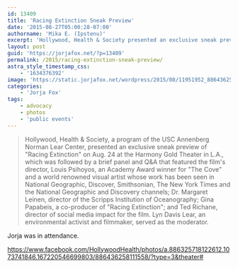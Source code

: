 ```yaml
---
id: 13409
title: 'Racing Extinction Sneak Preview'
date: '2015-08-27T05:00:28-07:00'
authorname: 'Mika E. (Ipstenu)'
excerpt: 'Hollywood, Health & Society presented an exclusive sneak preview of "Racing Extinction" on Aug. 24 at the Harmony Gold Theater in L.A.'
layout: post
guid: 'https://jorjafox.net/?p=13409'
permalink: /2015/racing-extinction-sneak-preview/
astra_style_timestamp_css:
    - '1634376392'
image: 'https://static.jorjafox.net/wordpress/2015/08/11951952_886436258111558_8867395611847764438_n.jpg'
categories:
    - 'Jorja Fox'
tags:
    - advocacy
    - photos
    - 'public events'
---
```


> Hollywood, Health & Society, a program of the USC Annenberg Norman Lear Center, presented an exclusive sneak preview of "Racing Extinction" on Aug. 24 at the Harmony Gold Theater in L.A., which was followed by a brief panel and Q&A that featured the film's director, Louis Psihoyos, an Academy Award winner for "The Cove" and a world renowned visual artist whose work has been seen in National Geographic, Discover, Smithsonian, The New York Times and the National Geographic and Discovery channels; Dr. Margaret Leinen, director of the Scripps Institution of Oceanography; Gina Papabeis, a co-producer of "Racing Extinction"; and Ted Richane, director of social media impact for the film. Lyn Davis Lear, an environmental activist and filmmaker, served as the moderator.

Jorja was in attendance.

https://www.facebook.com/HollywoodHealth/photos/a.886325718122612.1073741846.167220546699803/886436258111558/?type=3&theater#
